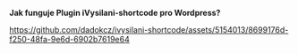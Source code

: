 **Jak funguje Plugin iVysilani-shortcode pro Wordpress?**

https://github.com/dadokcz/ivysilani-shortcode/assets/5154013/8699176d-f250-48fa-9e6d-6902b7619e64
